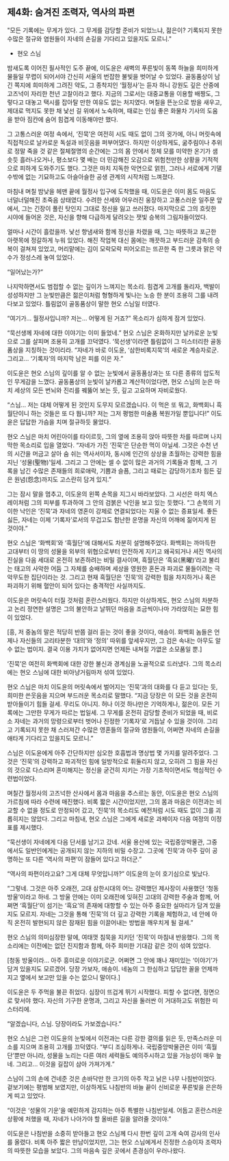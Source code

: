 ## 제4화: 숨겨진 조력자, 역사의 파편

"모든 기록에는 무게가 있다. 그 무게를 감당할 준비가 되었느냐, 젊은이? 기록되지 못한 수많은 절규와 염원들이 자네의 손길을 기다리고 있을지도 모르니."
- 현오 스님

밤새도록 이어진 필사적인 도주 끝에, 이도윤은 새벽의 푸른빛이 동쪽 하늘을 희미하게 물들일 무렵이 되어서야 간신히 서울의 번잡한 불빛을 벗어날 수 있었다. 골동품상이 남긴 쪽지에 희미하게 그려진 약도, 그 종착지인 ‘월정사’는 듣자 하니 강원도 깊은 산중에 고즈넉이 자리한 천년 고찰이라고 했다. 지금의 그로서는 대중교통을 이용할 배짱도, 그렇다고 대놓고 택시를 잡아탈 만한 여유도 없는 처지였다. 며칠을 뜬눈으로 밤을 새우고, 제대로 먹지도 못한 채 낯선 길 위에서 노숙하며, 때로는 인심 좋은 화물차 기사의 도움을 받아 짐칸에 숨어 힘겹게 이동해야만 했다.

그 고통스러운 여정 속에서, ‘진묵’은 여전히 시도 때도 없이 그의 귓가에, 아니 머릿속에 직접적으로 날카로운 독설과 비웃음을 퍼부어댔다. 하지만 이상하게도, 굶주림이나 추위로 정말 죽을 것 같은 절체절명의 순간에는 그의 몸 안에서 정체 모를 미약한 온기가 샘솟듯 흘러나오거나, 평소보다 몇 배는 더 민감해진 오감으로 위험천만한 상황을 기적적으로 피하게 도와주기도 했다. 그것은 마치 지독한 악연으로 얽힌, 그러나 서로에게 기댈 수밖에 없는 기묘하고도 아슬아슬한 공생 관계의 시작처럼 느껴졌다.

마침내 며칠 밤낮을 헤맨 끝에 월정사 입구에 도착했을 때, 이도윤은 이미 몸도 마음도 너덜너덜해진 초죽음 상태였다. 수려한 산세와 어우러진 웅장하고 고풍스러운 일주문 앞에서, 그는 긴장이 풀린 탓인지 그대로 정신을 잃고 쓰러졌다. 마지막으로 그의 흐릿한 시야에 들어온 것은, 자신을 향해 다급하게 달려오는 잿빛 승복의 그림자들이었다.

얼마나 시간이 흘렀을까. 낯선 향냄새와 함께 정신을 차렸을 때, 그는 따뜻하고 포근한 아랫목에 정갈하게 누워 있었다. 해진 작업복 대신 몸에는 깨끗하고 부드러운 감촉의 승복이 걸쳐져 있었고, 머리맡에는 김이 모락모락 피어오르는 뜨끈한 죽 한 그릇과 맑은 약수가 정성스레 놓여 있었다.

“일어났는가?”

나지막하면서도 범접할 수 없는 깊이가 느껴지는 목소리. 힘겹게 고개를 돌리자, 백발이 성성하지만 그 눈빛만큼은 젊은이처럼 형형하게 빛나는 노승 한 분이 조용히 그를 내려다보고 있었다. 틀림없이 골동품상이 말한 현오 스님일 터였다.

“여기가… 월정사입니까? 저는… 어떻게 된 거죠?” 목소리가 심하게 잠겨 있었다.

“묵선생께 자네에 대한 이야기는 이미 들었네.” 현오 스님은 온화하지만 날카로운 눈빛으로 그를 살피며 조용히 고개를 끄덕였다. ‘묵선생’이라면 틀림없이 그 미스터리한 골동품상을 지칭하는 것이리라. “자네가 바로 이도윤, ‘삼한비록지묵’의 새로운 계승자로군. 그리고… ‘기록자’의 마지막 남은 피를 이은 자.”

이도윤은 현오 스님의 깊이를 알 수 없는 눈빛에서 골동품상과는 또 다른 종류의 압도적인 무게감을 느꼈다. 골동품상의 눈빛이 날카롭고 계산적이었다면, 현오 스님의 눈은 마치 세상의 모든 번뇌와 진리를 꿰뚫어 보는 듯, 깊고 고요하며 자비로웠다.

“스님… 저는 대체 어떻게 된 것인지 도무지 모르겠습니다. 이 먹은 또 뭐고, 화백회니 흑월단이니 하는 것들은 또 다 뭡니까? 저는 그저 평범한 미술품 복원가일 뿐입니다!” 이도윤은 답답한 가슴을 치며 절규하듯 물었다.

현오 스님은 마치 어린아이를 타이르듯, 그의 옆에 조용히 앉아 따뜻한 차를 따르며 나지막한 목소리로 입을 열었다. “자네가 가진 ‘진묵’은 단순한 먹이 아닐세. 그것은 수천 년의 시간을 머금고 살아 숨 쉬는 역사서이자, 동시에 인간의 상상을 초월하는 강력한 힘을 지닌 ‘성물(聖物)’일세. 그리고 그 안에는 셀 수 없이 많은 과거의 기록들과 함께, 그 기록을 남긴 수많은 존재들의 희로애락, 기쁨과 슬픔, 그리고 때로는 감당하기조차 힘든 깊은 원념(怨念)까지도 고스란히 담겨 있지.”

그는 잠시 말을 멈추고, 이도윤의 왼쪽 손목을 지그시 바라보았다. 그 시선은 마치 엑스레이처럼 그의 피부를 투과하여 그 안의 검붉은 낙인을 보고 있는 듯했다. “그 손목의 기이한 낙인은 ‘진묵’과 자네의 영혼이 강제로 연결되었다는 지울 수 없는 증표일세. 좋든 싫든, 자네는 이제 ‘기록자’로서의 무겁고도 험난한 운명을 자신의 어깨에 짊어지게 된 것이야.”

현오 스님은 ‘화백회’와 ‘흑월단’에 대해서도 차분히 설명해주었다. 화백회는 까마득한 고대부터 이 땅의 성물을 외부의 위협으로부터 안전하게 지키고 왜곡되거나 셔진 역사의 진실을 다음 세대로 온전히 보존하려는 비밀 결사이며, 흑월단은 ‘흑요(黑曜)’라고 불리는 태고의 사악한 어둠 그 자체를 숭배하며 세상을 영원한 혼돈과 파괴로 물들이려는 극악무도한 집단이라는 것. 그리고 현재 흑월단은 ‘진묵’의 강력한 힘을 차지하거나 혹은 파괴하기 위해 혈안이 되어 있다는 충격적인 사실까지도.

이도윤은 머릿속이 터질 것처럼 혼란스러웠다. 하지만 이상하게도, 현오 스님의 차분하고 논리 정연한 설명은 그의 불안하고 날뛰던 마음을 조금씩이나마 가라앉히는 묘한 힘이 있었다.

[흥, 저 중놈의 말은 적당히 반쯤 걸러 듣는 것이 좋을 것이다, 애송이. 화백회 놈들은 언제나 자신들의 고리타분한 ‘대의’와 ‘정의’ 따위를 앞세우지만, 그 검은 속내는 아무도 알 수 없는 법이지. 결국 이용 가치가 없어지면 언제든 내쳐질 가엾은 소모품일 뿐.]

‘진묵’은 여전히 화백회에 대한 강한 불신과 경계심을 노골적으로 드러냈다. 그의 목소리에는 현오 스님에 대한 비아냥거림마저 섞여 있었다.

현오 스님은 마치 이도윤의 머릿속에서 벌어지는 ‘진묵’과의 대화를 다 듣고 있다는 듯, 희미한 쓴웃음을 지으며 부드러운 목소리로 말했다. “지금 당장은 이 모든 것을 온전히 받아들이기 힘들 걸세. 무리도 아니지. 허나 이것 하나만은 기억하게나, 젊은이. 모든 기록에는 그만한 무게가 따르는 법일세. 그 무게를 온전히 감당할 준비가 되었을 때, 비로소 자네는 과거의 망령으로부터 벗어나 진정한 ‘기록자’로 거듭날 수 있을 것이야. 그리고 기록되지 못한 채 스러져간 수많은 영혼들의 절규와 염원들이, 어쩌면 자네의 손길을 애타게 기다리고 있을지도 모르니.”

스님은 이도윤에게 아주 간단하지만 심오한 호흡법과 명상법 몇 가지를 알려주었다. 그것은 ‘진묵’의 강력하고 파괴적인 힘에 일방적으로 휘둘리지 않고, 오히려 그 힘을 자신의 것으로 다스리며 혼미해지는 정신을 굳건히 지키는 가장 기초적이면서도 핵심적인 수련법이었다.

며칠간 월정사의 고즈넉한 산사에서 몸과 마음을 추스르는 동안, 이도윤은 현오 스님의 가르침에 따라 수련에 매진했다. 비록 짧은 시간이었지만, 그의 몸과 마음은 이전과는 비교할 수 없을 정도로 안정되어 갔고, ‘진묵’의 목소리도 예전처럼 시도 때도 없이 그를 괴롭히지는 않았다. 그리고 마침내, 현오 스님은 그에게 새로운 과제이자 다음 여정의 이정표를 제시했다.

“묵선생이 자네에게 다음 단서를 남기고 갔네. 서울 용산에 있는 국립중앙박물관, 그중에서도 일반인에게는 공개되지 않는 지하의 비밀 수장고. 그곳에 ‘진묵’과 아주 깊이 공명하는 또 다른 ‘역사의 파편’이 잠들어 있다고 하더군.”

“역사의 파편이라고요? 그게 대체 무엇입니까?” 이도윤의 눈이 호기심으로 빛났다.

“그렇네. 그것은 아주 오래전, 고대 삼한시대의 어느 강력했던 제사장이 사용했던 ‘청동 방울’이라고 하네. 그 방울 안에는 이미 오래전에 잊혀진 고대의 강력한 주술과 함께, 어쩌면 ‘흑월단’이 섬기는 ‘흑요’의 존재에 대항할 수 있는 아주 중요한 실마리가 담겨 있을지도 모르지. 자네는 그것을 통해 ‘진묵’의 더 깊고 강력한 기록을 체험하고, 네 안에 아직 온전히 발현되지 않은 잠재된 힘을 이끌어내는 방법을 깨우치게 될 걸세.”

현오 스님의 의미심장한 말에, 여태껏 침묵을 지키던 ‘진묵’이 마침내 반응했다. 그의 목소리에는 이전에는 없던 진지함과 함께, 아주 희미한 기대감 같은 것이 섞여 있었다.

[청동 방울이라… 아주 흥미로운 이야기로군. 어쩌면 그 안에 꽤나 재미있는 ‘이야기’가 담겨 있을지도 모르겠어. 당장 가보자, 애송이. 네놈의 그 한심하고 답답한 꼴을 언제까지고 옆에서 보고만 있을 수는 없으니 말이다.]

이도윤은 두 주먹을 불끈 쥐었다. 심장이 뜨겁게 뛰기 시작했다. 피할 수 없다면, 정면으로 맞서야 했다. 자신의 기구한 운명과, 그리고 자신을 둘러싼 이 거대하고도 위험한 미스터리에.

“알겠습니다, 스님. 당장이라도 가보겠습니다.”

현오 스님은 그런 이도윤의 눈빛에서 이전과는 다른 강한 결의를 읽은 듯, 만족스러운 미소를 지으며 조용히 고개를 끄덕였다. “부디 조심하게나. 국립중앙박물관은 이미 ‘흑월단’뿐만 아니라, 성물을 노리는 다른 여러 세력들도 예의주시하고 있을 가능성이 매우 높네. 그리고… 이것을 길잡이 삼아 가져가게.”

스님이 그의 손에 건네준 것은 손바닥만 한 크기의 아주 작고 낡은 나무 나침반이었다. 겉보기에는 평범해 보였지만, 이상하게도 나침반의 바늘 끝이 신비로운 푸른빛을 은은하게 띠고 있었다.

“이것은 ‘성물의 기운’을 예민하게 감지하는 아주 특별한 나침반일세. 어둡고 혼란스러운 상황에 처했을 때, 자네가 나아가야 할 올바른 길을 알려줄 것이야.”

이도윤은 나침반을 소중히 받아들고 현오 스님께 다시 한번 깊이 고개 숙여 감사의 인사를 올렸다. 비록 아주 짧은 만남이었지만, 그는 현오 스님에게서 진정한 스승이자 조력자의 따뜻한 모습을 보았다. 그의 마음속 깊은 곳에서 존경심이 우러나왔다.